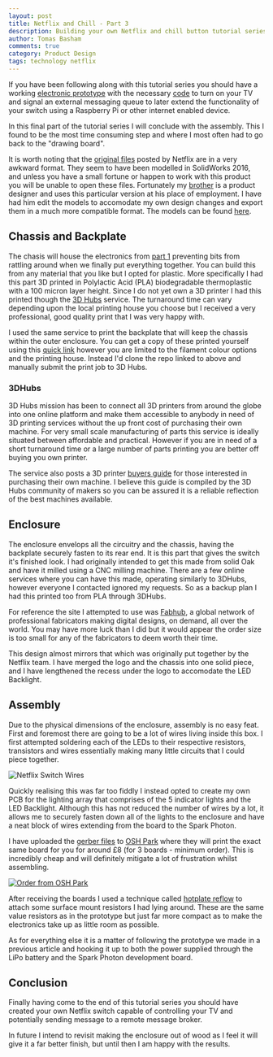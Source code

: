 ```yaml
---
layout: post
title: Netflix and Chill - Part 3
description: Building your own Netflix and chill button tutorial series concluding with assembly.
author: Tomas Basham
comments: true
category: Product Design
tags: technology netflix
---
```

If you have been following along with this tutorial series you should have a working [electronic prototype](/product%20design/2016/05/12/netflix-and-chill.html) with the necessary [code](/product%20design/2016/05/15/netflix-and-chill-part-2.html) to turn on your TV and signal an external messaging queue to later extend the functionality of your switch using a Raspberry Pi or other internet enabled device.

In this final part of the tutorial series I will conclude with the assembly. This I found to be the most time consuming step and where I most often had to go back to the "drawing board".

It is worth noting that the [original files](http://makeit.netflix.com/downloads/build_step6_SwitchModels.zip) posted by Netflix are in a very awkward format. They seem to have been modelled in SolidWorks 2016, and unless you have a small fortune or happen to work with this product you will be unable to open these files. Fortunately my [brother](https://www.linkedin.com/in/daniel-basham-99557a65) is a product designer and uses this particular version at his place of employment. I have had him edit the models to accomodate my own design changes and export them in a much more compatible format. The models can be found [here](https://github.com/tomasbasham/netflix-switch-models/tree/master).

## Chassis and Backplate

The chasis will house the electronics from [part 1](/product%20design/2016/05/12/netflix-and-chill.html) preventing bits from rattling around when we finally put everything together. You can build this from any material that you like but I opted for plastic. More specifically I had this part 3D printed in Polylactic Acid (PLA) biodegradable thermoplastic with a 100 micron layer height. Since I do not yet own a 3D printer I had this printed though the [3D Hubs](https://www.3dhubs.com) service. The turnaround time can vary depending upon the local printing house you choose but I received a very professional, good quality print that I was very happy with.

I used the same service to print the backplate that will keep the chassis within the outer enclosure. You can get a copy of these printed yourself using this
[quick link](http://www.thingiverse.com/apps/3d-print-with-3d-hubs/run?thing_id=1743817) however you are limited to the filament colour options and the printing house. Instead I'd clone the repo linked to above and manually submit the print job to 3D Hubs.

<script src="https://embed.github.com/view/3d/tomasbasham/netflix-switch-models/master/netflix-switch-chassis.stl"></script>

<script src="https://embed.github.com/view/3d/tomasbasham/netflix-switch-models/master/netflix-switch-backplate.stl"></script>

### 3DHubs

3D Hubs mission has been to connect all 3D printers from around the globe into one online platform and make them accessible to anybody in need of 3D printing services without the up front cost of purchasing their own machine. For very small scale manufacturing of parts this service is ideally situated between affordable and practical. However if you are in need of a short turnaround time or a large number of parts printing you are better off buying you own printer.

The service also posts a 3D printer [buyers guide](https://www.3dhubs.com/best-3d-printer-guide) for those interested in purchasing their own machine. I believe this guide is compiled by the 3D Hubs community of makers so you can be assured it is a reliable reflection of the best machines available.

## Enclosure

The enclosure envelops all the circuitry and the chassis, having the backplate securely fasten to its rear end. It is this part that gives the switch it's finished look. I had originally intended to get this made from solid Oak and have it milled using a CNC milling machine. There are a few online services where you can have this made, operating similarly to 3DHubs, however everyone I contacted ignored my requests. So as a backup plan I had this printed too from PLA through 3DHubs.

For reference the site I attempted to use was [Fabhub](https://www.fabhub.io/), a global network of professional fabricators making digital designs, on demand, all over the world. You may have more luck than I did but it would appear the order size is too small for any of the fabricators to deem worth their time.

This design almost mirrors that which was originally put together by the Netflix team. I have merged the logo and the chassis into one solid piece, and I have lengthened the recess under the logo to accomodate the LED Backlight.

<script src="https://embed.github.com/view/3d/tomasbasham/netflix-switch-models/master/netflix-switch-enclosure.stl"></script>

## Assembly

Due to the physical dimensions of the enclosure, assembly is no easy feat. First and foremost there are going to be a lot of wires living inside this box. I first attempted soldering each of the LEDs to their respective resistors, transistors and wires essentially making many little circuits that I could piece together.

![Netflix Switch Wires](https://cdn.tomasbasham.co.uk/netflix-switch-wires.jpg)

Quickly realising this was far too fiddly I instead opted to create my own PCB for the lighting array that comprises of the 5 indicator lights and the LED Backlight. Although this has not reduced the number of wires by a lot, it allows me to securely fasten down all of the lights to the enclosure and have a neat block of wires extending from the board to the Spark Photon.

I have uploaded the [gerber files](https://en.wikipedia.org/wiki/Gerber_format) to [OSH Park](https://oshpark.com/) where they will print the exact same board for you for around £8 (for 3 boards - minimum order). This is incredibly cheap and will definitely mitigate a lot of frustration whilst assembling.

[![Order from OSH Park](https://oshpark.com/assets/badge-5b7ec47045b78aef6eb9d83b3bac6b1920de805e9a0c227658eac6e19a045b9c.png)](https://oshpark.com/shared_projects/wV6vJPb5)

After receiving the boards I used a technique called [hotplate reflow](/electronics/2016/06/06/tricks-of-the-trade-hotplate-reflow.html) to attach some surface mount resistors I had lying around. These are the same value resistors as in the prototype but just far more compact as to make the electronics take up as little room as possible.

As for everything else it is a matter of following the prototype we made in a previous article and hooking it up to both the power supplied through the LiPo battery and the Spark Photon development board.

## Conclusion

Finally having come to the end of this tutorial series you should have created your own Netflix switch capable of controlling your TV and potentially sending message to a remote message broker.

In future I intend to revisit making the enclosure out of wood as I feel it will give it a far better finish, but until then I am happy with the results.
